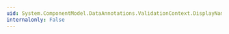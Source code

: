 ```yaml
---
uid: System.ComponentModel.DataAnnotations.ValidationContext.DisplayName
internalonly: False
---
```

